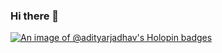 ### Hi there 👋

<!--
**adityarjadhav/adityarjadhav** is a ✨ _special_ ✨ repository because its `README.md` (this file) appears on your GitHub profile.

Here are some ideas to get you started:

- 🔭 I’m currently working on ...
- 🌱 I’m currently learning ...
- 👯 I’m looking to collaborate on ...
- 🤔 I’m looking for help with ...
- 💬 Ask me about ...
- 📫 How to reach me: ...
- 😄 Pronouns: ...
- ⚡ Fun fact: ...
-->
[![An image of @adityarjadhav's Holopin badges](https://holopin.me/adityarjadhav)](https://holopin.io/@adityarjadhav#)
